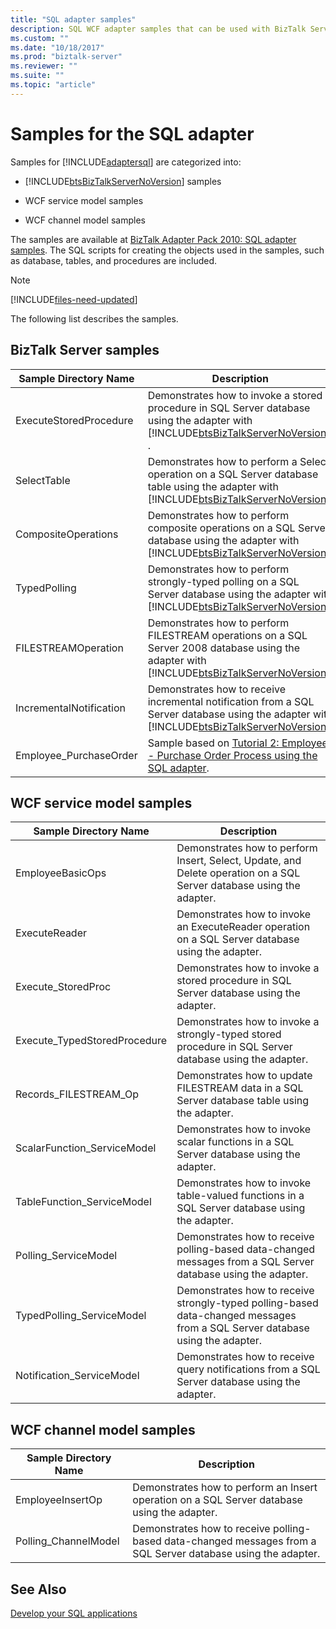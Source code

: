 ```yaml
---
title: "SQL adapter samples"
description: SQL WCF adapter samples that can be used with BizTalk Server, WCF service model, and WCF channel model 
ms.custom: ""
ms.date: "10/18/2017"
ms.prod: "biztalk-server"
ms.reviewer: ""
ms.suite: ""
ms.topic: "article"
---
```

# Samples for the SQL adapter

Samples for [!INCLUDE[adaptersql](../../includes/adaptersql-md.md)] are categorized into:  
  
- [!INCLUDE[btsBizTalkServerNoVersion](../../includes/btsbiztalkservernoversion-md.md)] samples  
  
- WCF service model samples  
  
- WCF channel model samples  
  
The samples are available at [BizTalk Adapter Pack 2010: SQL adapter samples](../../dev-center/biztalk-server-code-samples.md). The SQL scripts for creating the objects used in the samples, such as database, tables, and procedures are included. 

> [!NOTE]
> [!INCLUDE[files-need-updated](../../includes/files-need-updated.md)]
  
The following list describes the samples.
  
## BizTalk Server samples  
  
|  Sample Directory Name  |                                                                                          Description                                                                                          |
|-------------------------|-----------------------------------------------------------------------------------------------------------------------------------------------------------------------------------------------|
| ExecuteStoredProcedure  |      Demonstrates how to invoke a stored procedure in SQL Server database using the adapter with [!INCLUDE[btsBizTalkServerNoVersion](../../includes/btsbiztalkservernoversion-md.md)] .      |
|       SelectTable       |  Demonstrates how to perform a Select operation on a SQL Server database table using the adapter with [!INCLUDE[btsBizTalkServerNoVersion](../../includes/btsbiztalkservernoversion-md.md)].  |
|   CompositeOperations   |    Demonstrates how to perform composite operations on a SQL Server database using the adapter with [!INCLUDE[btsBizTalkServerNoVersion](../../includes/btsbiztalkservernoversion-md.md)].    |
|      TypedPolling       |   Demonstrates how to perform strongly-typed polling on a SQL Server database using the adapter with [!INCLUDE[btsBizTalkServerNoVersion](../../includes/btsbiztalkservernoversion-md.md)].   |
|   FILESTREAMOperation   | Demonstrates how to perform FILESTREAM operations on a SQL Server 2008 database using the adapter with [!INCLUDE[btsBizTalkServerNoVersion](../../includes/btsbiztalkservernoversion-md.md)]. |
| IncrementalNotification | Demonstrates how to receive incremental notification from a SQL Server database using the adapter with [!INCLUDE[btsBizTalkServerNoVersion](../../includes/btsbiztalkservernoversion-md.md)]. |
| Employee_PurchaseOrder  |                  Sample based on [Tutorial 2: Employee - Purchase Order Process using the SQL adapter](tutorial-2-employee-purchase-order-process-using-the-sql-adapter.md).                  |
  
## WCF service model samples   
  
|Sample Directory Name|Description|  
|---------------------------|-----------------|  
|EmployeeBasicOps|Demonstrates how to perform Insert, Select, Update, and Delete operation on a SQL Server database using the adapter.|  
|ExecuteReader|Demonstrates how to invoke an ExecuteReader operation on a SQL Server database using the adapter.|  
|Execute_StoredProc|Demonstrates how to invoke a stored procedure in SQL Server database using the adapter.|  
|Execute_TypedStoredProcedure|Demonstrates how to invoke a strongly-typed stored procedure in SQL Server database using the adapter.|  
|Records_FILESTREAM_Op|Demonstrates how to update FILESTREAM data in a SQL Server database table using the adapter.|  
|ScalarFunction_ServiceModel|Demonstrates how to invoke scalar functions in a SQL Server database using the adapter.|  
|TableFunction_ServiceModel|Demonstrates how to invoke table-valued functions in a SQL Server database using the adapter.|  
|Polling_ServiceModel|Demonstrates how to receive polling-based data-changed messages from a SQL Server database using the adapter.|  
|TypedPolling_ServiceModel|Demonstrates how to receive strongly-typed polling-based data-changed messages from a SQL Server database using the adapter.|  
|Notification_ServiceModel|Demonstrates how to receive query notifications from a SQL Server database using the adapter.|  
  
## WCF channel model samples 
  
|Sample Directory Name|Description|  
|---------------------------|-----------------|  
|EmployeeInsertOp|Demonstrates how to perform an Insert operation on a SQL Server database using the adapter.|  
|Polling_ChannelModel|Demonstrates how to receive polling-based data-changed messages from a SQL Server database using the adapter.|  
  
## See Also  
[Develop your SQL applications](develop-your-sql-applications.md)